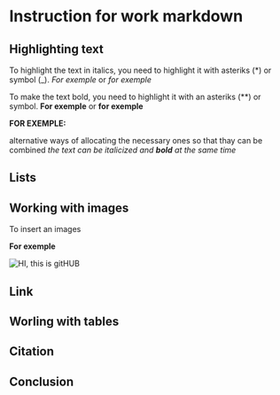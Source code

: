 # Instruction for work markdown

## Highlighting text

To highlight the text in italics, you need to highlight it with asteriks (*) or symbol (_). *For exemple* or _for exemple_ 

To make the text bold, you need to highlight it with an asteriks (**) or symbol. **For exemple** or __for exemple__

**FOR EXEMPLE:** 

alternative ways of allocating the necessary ones so that thay can be combined _the text can be italicized and **bold** at the same time_

## Lists

## Working with images

To insert an images

__For exemple__

![HI, this is gitHUB](i.jpg.webp)

## Link

## Worling with tables

## Citation

## Conclusion
